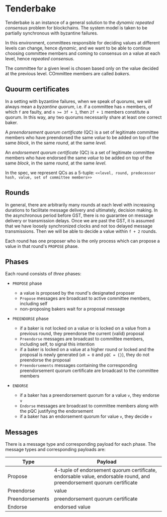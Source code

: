 # Tenderbake

Tenderbake is an instance of a general solution to the *dynamic repeated consensus* problem for blockchains. The system model is taken to be partially synchronous with byzantine failures.

In this environment, committees responsible for deciding values at different levels can change, hence *dynamic*, and we want to be able to continue choosing committee members and coming to consensus on a value at each level, hence *repeated consensus*.

The committee for a given level is chosen based only on the value decided at the previous level. COmmittee members are called *bakers*.

## Quourm certificates

In a setting with byzantine failures, when we speak of quorums, we will always mean a *byzantine quorum*, i.e. if a committee has `n` members, of which `f` are faulty, and `n >= 3f + 1`, then `2f + 1` members constitute a quorum. In this way, any two quorums necessarily share at least one correct baker.

A *preendorsement quorum certificate* (QC) is a set of legitimate committee members who have preendorsed the same *value* to be added on top of the same *block*, in the same *round*, at the same *level*.

An *endorsement quorum certificate* (QC) is a set of legitimate committee members who have endorsed the same *value* to be added on top of the same *block*, in the same *round*, at the same *level*.

In the spec, we represent QCs as a 5-tuple: `<<level, round, predecessor hash, value, set of committee members>>`

## Rounds

In general, there are arbitrarily many rounds at each level with increasing durations to facilitate message delivery and ultimately, decision making. In the asynchronous period before GST, there is no guarantee on message delivery or transmission delays. Once we are past the GST, it is assumed that we have loosely synchronized clocks and not too delayed message transmissions. Then we will be able to decide a value within `f + 2` rounds.

Each round has one proposer who is the only process which can propose a value in that round's `PROPOSE` phase.

## Phases

Each round consists of *three* phases:

- `PROPOSE` phase
  - a value is proposed by the round's designated proposer
  - `Propose` messages are broadcast to active committee members, including self
  - non-proposing bakers wait for a proposal message

- `PREENDORSE` phase
  - if a baker is not locked on a value or is locked on a value from a previous round, they preendorse the current (valid) proposal
  - `Preendorse` messages are broadcast to committee members, including self, to signal this intention
  - if a baker is locked on a value at a higher round or locked and the proposal is newly generated (`eR = 0` and `pQC = {}`), they do not preendorse the proposal
  - `Preendorsements` messages containing the corresponding preendorsement quorum certificate are broadcast to the committee members

- `ENDORSE`
  - if a baker has a preendorsement quorum for a value `v`, they endorse `v`
  - `Endorse` messages are broadcast to committee members along with the pQC justifying the endorsement
  - if a baker has an endorsement quorum for value `v`, they decide `v`

## Messages

There is a message type and corresponding payload for each phase. The message types and corresponding payloads are:

| Type | Payload |
|------|---------|
| Propose         | 4-tuple of endorsement quorum certificate, endorsable value, endorsable round, and preendorsement quorum certificate |
| Preendorse      | value |
| Preendorsements | preendorsement quorum certificate |
| Endorse         | endorsed value |
